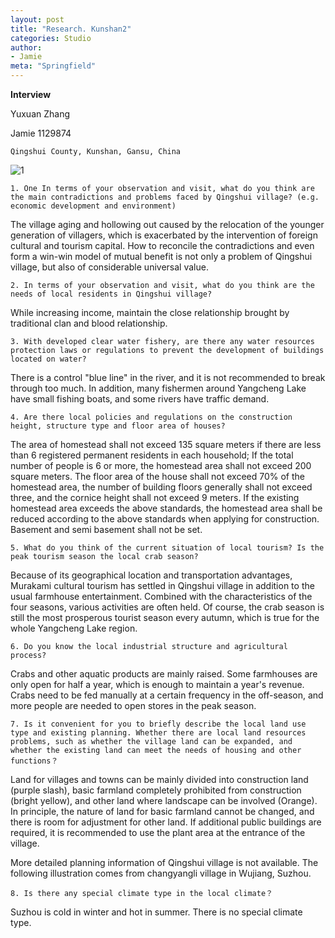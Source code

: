 ```yaml
---
layout: post
title: "Research. Kunshan2"
categories: Studio
author:
- Jamie
meta: "Springfield"
---
```

**Interview**

Yuxuan Zhang

Jamie
1129874

`Qingshui County, Kunshan, Gansu, China`

![1](https://user-images.githubusercontent.com/90487072/144069101-0515bd1d-75b6-4dca-9da6-0691cf16d1c0.jpg)


`1. One In terms of your observation and visit, what do you think are the main contradictions and problems faced by Qingshui village? (e.g. economic development and environment)`

The village aging and hollowing out caused by the relocation of the younger generation of villagers, which is exacerbated by the intervention of foreign cultural and tourism capital. How to reconcile the contradictions and even form a win-win model of mutual benefit is not only a problem of Qingshui village, but also of considerable universal value.


`2. In terms of your observation and visit, what do you think are the needs of local residents in Qingshui village?`

While increasing income, maintain the close relationship brought by traditional clan and blood relationship.

`3. With developed clear water fishery, are there any water resources protection laws or regulations to prevent the development of buildings located on water?`

There is a control "blue line" in the river, and it is not recommended to break through too much. In addition, many fishermen around Yangcheng Lake have small fishing boats, and some rivers have traffic demand.

`4. Are there local policies and regulations on the construction height, structure type and floor area of houses?`

The area of homestead shall not exceed 135 square meters if there are less than 6 registered permanent residents in each household; If the total number of people is 6 or more, the homestead area shall not exceed 200 square meters. The floor area of the house shall not exceed 70% of the homestead area, the number of building floors generally shall not exceed three, and the cornice height shall not exceed 9 meters. If the existing homestead area exceeds the above standards, the homestead area shall be reduced according to the above standards when applying for construction. Basement and semi basement shall not be set.


`5. What do you think of the current situation of local tourism? Is the peak tourism season the local crab season?`

Because of its geographical location and transportation advantages, Murakami cultural tourism has settled in Qingshui village in addition to the usual farmhouse entertainment. Combined with the characteristics of the four seasons, various activities are often held. Of course, the crab season is still the most prosperous tourist season every autumn, which is true for the whole Yangcheng Lake region.

`6. Do you know the local industrial structure and agricultural process?`

Crabs and other aquatic products are mainly raised. Some farmhouses are only open for half a year, which is enough to maintain a year's revenue. Crabs need to be fed manually at a certain frequency in the off-season, and more people are needed to open stores in the peak season.


`7. Is it convenient for you to briefly describe the local land use type and existing planning. Whether there are local land resources problems, such as whether the village land can be expanded, and whether the existing land can meet the needs of housing and other functions？`

Land for villages and towns can be mainly divided into construction land (purple slash), basic farmland completely prohibited from construction (bright yellow), and other land where landscape can be involved (Orange). In principle, the nature of land for basic farmland cannot be changed, and there is room for adjustment for other land. If additional public buildings are required, it is recommended to use the plant area at the entrance of the village.

More detailed planning information of Qingshui village is not available. The following illustration comes from changyangli village in Wujiang, Suzhou.

`8. Is there any special climate type in the local climate？`

Suzhou is cold in winter and hot in summer. There is no special climate type.

